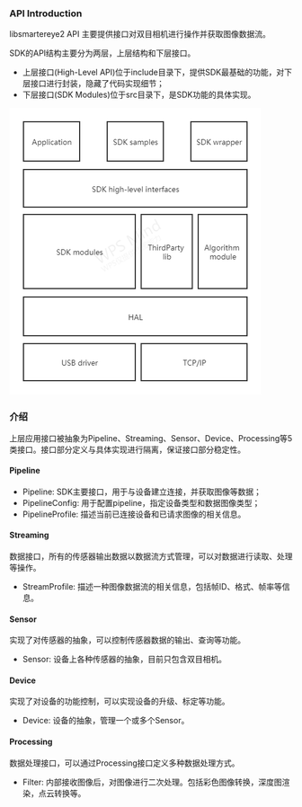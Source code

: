 ### API Introduction

libsmartereye2 API 主要提供接口对双目相机进行操作并获取图像数据流。

SDK的API结构主要分为两层，上层结构和下层接口。
* 上层接口(High-Level API)位于include目录下，提供SDK最基础的功能，对下层接口进行封装，隐藏了代码实现细节；
* 下层接口(SDK Modules)位于src目录下，是SDK功能的具体实现。

![](design/Model.png)

### 介绍

上层应用接口被抽象为Pipeline、Streaming、Sensor、Device、Processing等5类接口。接口部分定义与具体实现进行隔离，保证接口部分稳定性。

#### Pipeline
* Pipeline: SDK主要接口，用于与设备建立连接，并获取图像等数据；
* PipelineConfig: 用于配置pipeline，指定设备类型和数据图像类型；
* PipelineProfile: 描述当前已连接设备和已请求图像的相关信息。

#### Streaming
数据接口，所有的传感器输出数据以数据流方式管理，可以对数据进行读取、处理等操作。
* StreamProfile: 描述一种图像数据流的相关信息，包括帧ID、格式、帧率等信息。

#### Sensor
实现了对传感器的抽象，可以控制传感器数据的输出、查询等功能。
* Sensor: 设备上各种传感器的抽象，目前只包含双目相机。

#### Device
实现了对设备的功能控制，可以实现设备的升级、标定等功能。
* Device: 设备的抽象，管理一个或多个Sensor。

#### Processing
数据处理接口，可以通过Processing接口定义多种数据处理方式。
* Filter: 内部接收图像后，对图像进行二次处理。包括彩色图像转换，深度图渲染，点云转换等。
